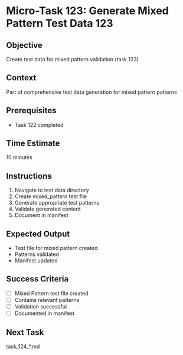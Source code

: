 # Micro-Task 123: Generate Mixed Pattern Test Data 123

## Objective
Create test data for mixed pattern validation (task 123)

## Context
Part of comprehensive test data generation for mixed pattern patterns

## Prerequisites
- Task 122 completed

## Time Estimate
10 minutes

## Instructions
1. Navigate to test data directory
2. Create mixed_pattern test file
3. Generate appropriate test patterns
4. Validate generated content
5. Document in manifest

## Expected Output
- Test file for mixed pattern created
- Patterns validated
- Manifest updated

## Success Criteria
- [ ] Mixed Pattern test file created
- [ ] Contains relevant patterns
- [ ] Validation successful
- [ ] Documented in manifest

## Next Task
task_124_*.md